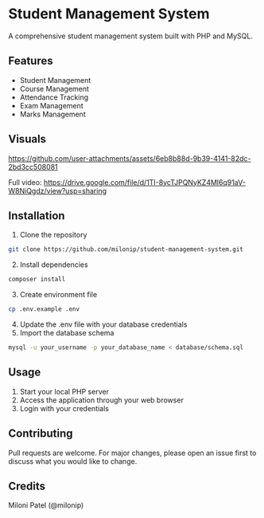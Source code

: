 # Student Management System

A comprehensive student management system built with PHP and MySQL.

## Features

- Student Management
- Course Management
- Attendance Tracking
- Exam Management
- Marks Management

## Visuals


https://github.com/user-attachments/assets/6eb8b88d-9b39-4141-82dc-2bd3cc508081


Full video:
https://drive.google.com/file/d/1TI-8ycTJPQNyKZ4Ml6q91aV-W8NiQgdz/view?usp=sharing

## Installation

1. Clone the repository
```bash
git clone https://github.com/milonip/student-management-system.git
```

2. Install dependencies
```bash
composer install
```

3. Create environment file
```bash
cp .env.example .env
```

4. Update the .env file with your database credentials
5. Import the database schema
```bash
mysql -u your_username -p your_database_name < database/schema.sql
```

## Usage
1. Start your local PHP server
2. Access the application through your web browser
3. Login with your credentials

## Contributing
Pull requests are welcome. For major changes, please open an issue first to discuss what you would like to change.

## Credits
Miloni Patel (@milonip)
